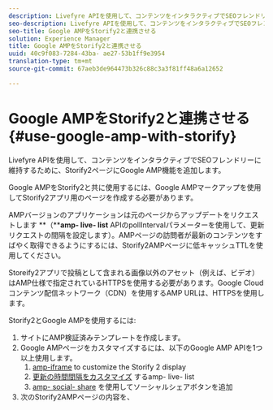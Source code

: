 ```yaml
---
description: Livefyre APIを使用して、コンテンツをインタラクティブでSEOフレンドリーに維持するために、Storify2ページにGoogle AMP機能を追加します。
seo-description: Livefyre APIを使用して、コンテンツをインタラクティブでSEOフレンドリーに維持するために、Storify2ページにGoogle AMP機能を追加します。
seo-title: Google AMPをStorify2と連携させる
solution: Experience Manager
title: Google AMPをStorify2と連携させる
uuid: 40c9f083-7284-43ba- ae27-53b1ff9e3954
translation-type: tm+mt
source-git-commit: 67aeb3de964473b326c88c3a3f81ff48a6a12652

---
```



# Google AMPをStorify2と連携させる{#use-google-amp-with-storify}

Livefyre APIを使用して、コンテンツをインタラクティブでSEOフレンドリーに維持するために、Storify2ページにGoogle AMP機能を追加します。

Google AMPをStorify2と共に使用するには、Google AMPマークアップを使用してStorify2アプリ用のページを作成する必要があります。

AMPバージョンのアプリケーションは元のページからアップデートをリクエストします **（****amp- live- list** APIのpollIntervalパラメーターを使用して、更新リクエストの間隔を設定します）。AMPページの訪問者が最新のコンテンツをすばやく取得できるようにするには、Storify2AMPページに低キャッシュTTLを使用してください。

Storeify2アプリで投稿として含まれる画像以外のアセット（例えば、ビデオ）はAMP仕様で指定されているHTTPSを使用する必要があります。Google Cloudコンテンツ配信ネットワーク（CDN）を使用するAMP URLは、HTTPSを使用します。

Storify2とGoogle AMPを使用するには:

1. サイトにAMP検証済みテンプレートを作成します。
1. Google AMPページをカスタマイズするには、以下のGoogle AMP APIを1つ以上使用します。
   1. [amp-iframe](https://www.ampproject.org/docs/reference/components/amp-iframe) to customize the Storify 2 display
   1. [更新の時間間隔をカスタマイズ](https://www.ampproject.org/docs/reference/components/amp-live-list) するamp- live- list
   1. [amp- social- share](https://www.ampproject.org/docs/reference/components/amp-social-share) を使用してソーシャルシェアボタンを追加
1. 次のStorify2AMPページの内容を、 <style amp-custom> タグ: [https://cdn.livefyre.com/libs/liveblog-v2-component/amp.min.css](https://cdn.livefyre.com/libs/liveblog-v2-component/amp.min.css)
1. 次のStorify2AMP Markup APIの内容をGoogle AMPテンプレートに含めます。 `https://api.livefyre.com/app-service/v4/bootstrap/{{APP_ID}}/amp` ここで{{APP_ ID}}はLivefyre StudioのStorify2アプリケーションのApp IDです。
   1. 唯一のクエリパラメーターはpollIntervalです。 **pollInterval**は、アプリケーションが更新をチェックする間隔（ミリ秒単位）です。
   1. URLには、最新の投稿（ツイート、ビデオなど）のコンテンツが含まれます。
   1. 投稿ページでは、Google AMPページを更新するために、このURLからコンテンツを取得する必要があります。
